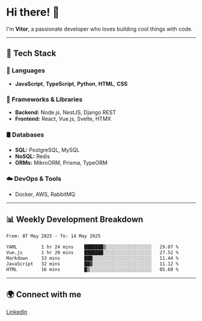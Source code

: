 
# Hi there! 👋

I'm **Vitor**, a passionate developer who loves building cool things with code.

---
## 🔧 Tech Stack

### 📌 Languages
- **JavaScript**, **TypeScript**, **Python**, **HTML**, **CSS**

### 🚀 Frameworks & Libraries
- **Backend:** Node.js, NestJS, Django REST
- **Frontend:** React, Vue.js, Svelte, HTMX

### 🛢️ Databases
- **SQL:** PostgreSQL, MySQL
- **NoSQL:** Redis
- **ORMs:** MikroORM, Prisma, TypeORM

### ☁️ DevOps & Tools
- Docker, AWS, RabbitMQ

---
## 📊 Weekly Development Breakdown

<!--START_SECTION:waka-->

```txt
From: 07 May 2025 - To: 14 May 2025

YAML         1 hr 24 mins    ███████▒░░░░░░░░░░░░░░░░░   29.07 %
Vue.js       1 hr 20 mins    ███████░░░░░░░░░░░░░░░░░░   27.52 %
Markdown     33 mins         ███░░░░░░░░░░░░░░░░░░░░░░   11.44 %
JavaScript   32 mins         ██▓░░░░░░░░░░░░░░░░░░░░░░   11.12 %
HTML         16 mins         █▒░░░░░░░░░░░░░░░░░░░░░░░   05.60 %
```

<!--END_SECTION:waka-->

---
## 🌍 Connect with me
[LinkedIn](https://www.linkedin.com/in/vitorlc)
